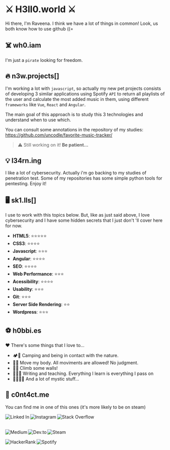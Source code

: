 # ⚔ H3ll0.world ⚔

Hi there, I'm Raveena.
I think we have a lot of things in common!
Look, us both know how to use github ((=

## ☠️ wh0.iam

I'm just a `pirate` looking for freedom.

## 🔥 n3w.projects[]

I'm working a lot with `javascript`, so actually my new pet projects consists of developing 3 similar applications using Spotify `API` to return all playlists of the user and calculate the most added music in them, using different `frameworks` like `Vue`, `React` and `Angular`. 

The main goal of this approach is to study this 3 technologies and understand when to use which.

You can consult some annotations in the repository of my studies: https://github.com/uncodle/favorite-music-tracker/

> ⚠️ Still working on it! **Be patient...**

## 💡 l34rn.ing

I like a lot of cybersecurity. Actually i'm go backing to my studies of penetration test.
Some of my repositories has some simple python tools for pentesting. Enjoy it!

## 🖥️ sk1.lls[]

I use to work with this topics below. But, like as just said above, I love cybersecurity and I have some hidden secrets that I just don't 'll cover here for now.

- **HTML5**: ⭐⭐⭐⭐⭐
- **CSS3**: ⭐⭐⭐⭐
- **Javascript**: ⭐⭐⭐  
- **Angular**: ⭐⭐⭐⭐ 
- **SEO**: ⭐⭐⭐⭐ 
- **Web Performance**: ⭐⭐⭐ 
- **Acessibility**: ⭐⭐⭐⭐  
- **Usability**: ⭐⭐⭐
- **Git**: ⭐⭐⭐ 
- **Server Side Rendering**: ⭐⭐
- **Wordpress**: ⭐⭐⭐

## ⚽ h0bbi.es

❤️ There's some things that I love to...

- 🏕️🍃 Camping and being in contact with the nature.
- 💃🎵 Move my body. All moviments are allowed! No judgment.
- 🤸🧗 Climb some walls!
- ✍🏼📝 Writing and teaching. Everything I learn is everything I pass on
- 🧙🏽‍♀️🔮 And a lot of mystic stuff... 

## 📨 c0nt4ct.me

You can find me in one of this ones (it's more likely to be on steam)

[<img align="left" alt="Linked In" src="https://img.shields.io/badge/linkedin-%230077B5.svg?&style=for-the-badge&logo=linkedin&logoColor=white" />](https://www.linkedin.com/in/geovanasribeiro/)
[<img align="left" alt="Instagram" src="https://img.shields.io/badge/Instagram-E4405F?style=for-the-badge&logo=instagram&logoColor=whitestyle=for-the-badge" />](https://www.instagram.com/raveenita/)
[<img align="left" alt="Stack Overflow" src="https://img.shields.io/badge/stack%20overflow-FE7A16?logo=stack-overflow&logoColor=white&style=for-the-badge" />](https://pt.stackoverflow.com/users/172236/geovana-ribeiro)

<br>
<br>

[<img align="left" alt="Medium" src="https://img.shields.io/badge/medium-%2312100E.svg?&style=for-the-badge&logo=medium&logoColor=white" />](https://medium.com/@uncodle)
[<img align="left" alt="Dev.to" src="https://img.shields.io/badge/dev.to-0A0A0A?style=for-the-badge&logo=devdotto&logoColor=white" />](https://dev.to/uncodle)
[<img align="left" alt="Steam" src="https://img.shields.io/badge/Steam-000000?style=for-the-badge&logo=steam&logoColor=white" />](https://steamcommunity.com/id/uncodle/)

<br>

[<img align="left" alt="HackerRank" src="https://img.shields.io/badge/-Hackerrank-2EC866?style=for-the-badge&logo=HackerRank&logoColor=white" />](https://www.hackerrank.com/uncodle)
[<img align="left" alt="Spotify" src="https://img.shields.io/badge/Spotify-1ED760?&style=for-the-badge&logo=spotify&logoColor=white" />](https://open.spotify.com/user/22tk6jgofco56wm3rk3ctx6lq?si=e762b06e83114e3f)
